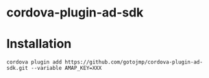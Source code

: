 # cordova-plugin-ad-sdk

# Installation

```shell
cordova plugin add https://github.com/gotojmp/cordova-plugin-ad-sdk.git --variable AMAP_KEY=XXX
```
